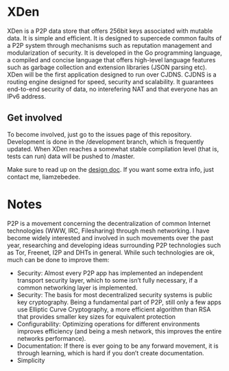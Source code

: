 # XDen
XDen is a P2P data store that offers 256bit keys associated with mutable data. It is simple and efficient. It is designed to supercede common faults of a P2P system through mechanisms such as reputation management and modularization of security. It is developed in the Go programming language, a compiled and concise language that offers high-level language features such as garbage collection and extension libraries (JSON parsing etc).  
XDen will be the first application designed to run over CJDNS. CJDNS is a routing engine designed for speed, security and scalability. It guarantees end-to-end security of data, no interefering NAT and that everyone has an IPv6 address. 

## Get involved
To become involved, just go to the issues page of this repository. Development is done in the /development branch, which is frequently updated. When XDen reaches a somewhat stable compilation level (that is, tests can run) data will be pushed to /master.

Make sure to read up on the [design doc](https://github.com/liamzebedee/xden/wiki/Design). If you want some extra info, just contact me, liamzebedee.

# Notes
P2P is a movement concerning the decentralization of common Internet technologies (WWW, IRC, Filesharing) through mesh networking. I have become widely interested and involved in such movements over the past year, researching and developing ideas surrounding P2P technologies such as Tor, Freenet, I2P and DHTs in general. While such technologies are ok, much can be done to improve them:
*  Security: Almost every P2P app has implemented an independent transport security layer, which to some isn’t fully necessary, if a common networking layer is implemented. 
*	Security: The basis for most decentralized security systems is public key cryptography. Being a fundamental part of P2P, still only a few apps use Elliptic Curve Cryptography, a more efficient algorithm than RSA that provides smaller key sizes for equivalent protection
*	Configurability: Optimizing operations for different environments improves efficiency (and being a mesh network, this improves the entire networks performance). 
*	Documentation: If there is ever going to be any forward movement, it is through learning, which is hard if you don’t create documentation. 
*	Simplicity